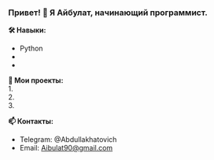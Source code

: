 ### Привет! 👋 Я Айбулат, начинающий программист.

**🛠️ Навыки:**  
- Python
-  
-   

**🚀 Мои проекты:**  
1.  
2.   
3.  

**📫 Контакты:**  
- Telegram: @Abdullakhatovich
- Email: Aibulat90@gmail.com  
